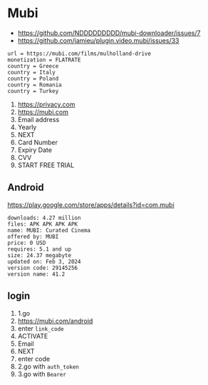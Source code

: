 # Mubi

- https://github.com/NDDDDDDDDD/mubi-downloader/issues/7
- https://github.com/jamieu/plugin.video.mubi/issues/33

~~~
url = https://mubi.com/films/mulholland-drive
monetization = FLATRATE
country = Greece
country = Italy
country = Poland
country = Romania
country = Turkey
~~~

1. https://privacy.com
2. https://mubi.com
3. Email address
4. Yearly
5. NEXT
6. Card Number
7. Expiry Date
8. CVV
9. START FREE TRIAL

## Android

https://play.google.com/store/apps/details?id=com.mubi

~~~
downloads: 4.27 million
files: APK APK APK APK
name: MUBI: Curated Cinema
offered by: MUBI
price: 0 USD
requires: 5.1 and up
size: 24.37 megabyte
updated on: Feb 3, 2024
version code: 29145256
version name: 41.2
~~~

## login

1. 1.go
2. https://mubi.com/android
3. enter `link_code`
4. ACTIVATE
5. Email
6. NEXT
7. enter code
8. 2.go with `auth_token`
9. 3.go with `Bearer`
